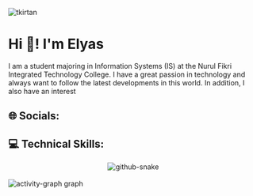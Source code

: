 <p align="left"> <img src="https://komarev.com/ghpvc/?username=onecme&label=Profile%20views&color=0e75b6&style=flat" alt="tkirtan" /> </p>

# Hi 👋! I'm Elyas 

I am a student majoring in Information Systems (IS) at the Nurul Fikri Integrated Technology College. I have a great passion in technology and always want to follow the latest developments in this world. In addition, I also have an interest 

## 🌐 Socials:

 
## 💻 Technical Skills:



<!-- snake graph -->
<div align="center">
  <picture>
    <source media="(prefers-color-scheme: dark)" srcset="https://github.com/fatkhurrhn/fatkhurrhn/blob/main/github-contribution-grid-snake-dark.svg" />
    <source media="(prefers-color-scheme: light), (prefers-color-scheme: no-preference)" srcset="https://github.com/fatkhurrhn/fatkhurrhn/blob/main/github-contribution-grid-snake.svg" />
    <img src="https://github.com/fatkhurrhn/fatkhurrhn/blob/main/github-contribution-grid-snake.svg" alt="github-snake" />
  </picture>
</div>
<br>
<div align="left">
  <img src="https://github-readme-activity-graph.vercel.app/graph?username=onecme&radius=16&theme=react&area=true&order=5" height="auto" alt="activity-graph graph"  />
